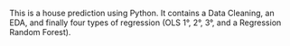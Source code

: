 This is a house prediction using Python. It contains a Data Cleaning, an EDA, and finally four types of regression (OLS 1°, 2°, 3°, and a Regression Random Forest).